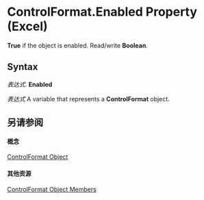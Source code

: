 
# ControlFormat.Enabled Property (Excel)

 **True** if the object is enabled. Read/write **Boolean**.


## Syntax

 _表达式_. **Enabled**

 _表达式_ A variable that represents a **ControlFormat** object.


## 另请参阅


#### 概念


[ControlFormat Object](fafc6e6b-641c-2179-0789-d86c2718b3c0.md)
#### 其他资源


[ControlFormat Object Members](http://msdn.microsoft.com/library/a0d77b6f-e948-e12a-f65a-1633dc63efad%28Office.15%29.aspx)